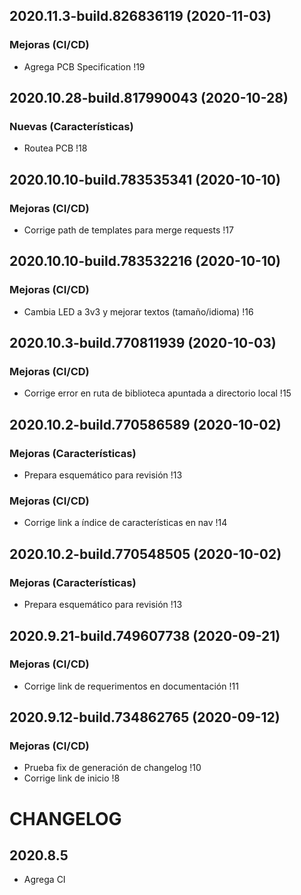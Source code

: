 ## 2020.11.3-build.826836119 (2020-11-03)

### Mejoras (CI/CD)

- Agrega PCB Specification !19
## 2020.10.28-build.817990043 (2020-10-28)

### Nuevas (Características)

- Routea PCB !18
## 2020.10.10-build.783535341 (2020-10-10)

### Mejoras (CI/CD)

- Corrige path de templates para merge requests !17
## 2020.10.10-build.783532216 (2020-10-10)

### Mejoras (CI/CD)

- Cambia LED a 3v3 y mejorar textos (tamaño/idioma) !16
## 2020.10.3-build.770811939 (2020-10-03)

### Mejoras (CI/CD)

- Corrige error en ruta de biblioteca apuntada a directorio local !15
## 2020.10.2-build.770586589 (2020-10-02)

### Mejoras (Características)

- Prepara esquemático para revisión !13

### Mejoras (CI/CD)

- Corrige link a índice de características en nav !14
## 2020.10.2-build.770548505 (2020-10-02)

### Mejoras (Características)

- Prepara esquemático para revisión !13
## 2020.9.21-build.749607738 (2020-09-21)

### Mejoras (CI/CD)

- Corrige link de requerimentos en documentación !11
## 2020.9.12-build.734862765 (2020-09-12)

### Mejoras (CI/CD)

- Prueba fix de generación de changelog !10
- Corrige link de inicio !8
# CHANGELOG
## 2020.8.5
- Agrega CI